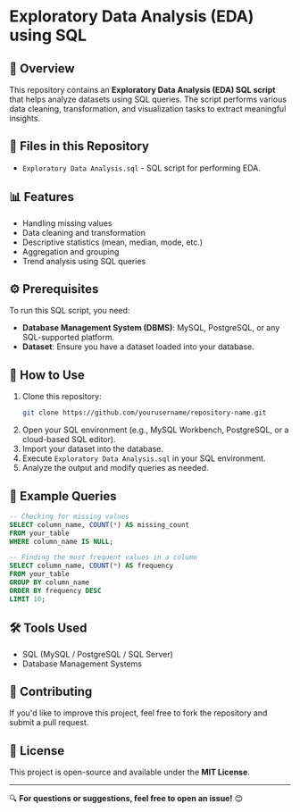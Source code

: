 # Exploratory Data Analysis (EDA) using SQL

## 📌 Overview
This repository contains an **Exploratory Data Analysis (EDA) SQL script** that helps analyze datasets using SQL queries. The script performs various data cleaning, transformation, and visualization tasks to extract meaningful insights.

## 📂 Files in this Repository
- `Exploratory Data Analysis.sql` - SQL script for performing EDA.

## 📊 Features
- Handling missing values
- Data cleaning and transformation
- Descriptive statistics (mean, median, mode, etc.)
- Aggregation and grouping
- Trend analysis using SQL queries

## ⚙️ Prerequisites
To run this SQL script, you need:
- **Database Management System (DBMS)**: MySQL, PostgreSQL, or any SQL-supported platform.
- **Dataset**: Ensure you have a dataset loaded into your database.

## 🚀 How to Use
1. Clone this repository:
   ```sh
   git clone https://github.com/yourusername/repository-name.git
   ```
2. Open your SQL environment (e.g., MySQL Workbench, PostgreSQL, or a cloud-based SQL editor).
3. Import your dataset into the database.
4. Execute `Exploratory Data Analysis.sql` in your SQL environment.
5. Analyze the output and modify queries as needed.

## 📝 Example Queries
```sql
-- Checking for missing values
SELECT column_name, COUNT(*) AS missing_count 
FROM your_table
WHERE column_name IS NULL;

-- Finding the most frequent values in a column
SELECT column_name, COUNT(*) AS frequency
FROM your_table
GROUP BY column_name
ORDER BY frequency DESC
LIMIT 10;
```

## 🛠 Tools Used
- SQL (MySQL / PostgreSQL / SQL Server)
- Database Management Systems

## 🤝 Contributing
If you'd like to improve this project, feel free to fork the repository and submit a pull request.

## 📜 License
This project is open-source and available under the **MIT License**.

---

🔍 **For questions or suggestions, feel free to open an issue!** 😊
